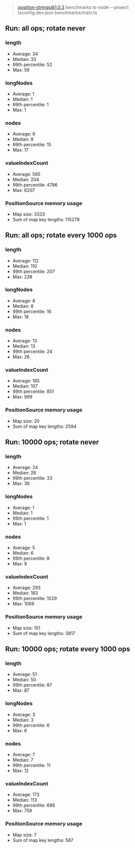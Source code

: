
> position-strings@1.0.3 benchmarks
> ts-node --project tsconfig.dev.json benchmarks/main.ts

## Run: all ops; rotate never

### length

- Average: 34
- Median: 33
- 99th percentile: 52
- Max: 56

### longNodes

- Average: 1
- Median: 1
- 99th percentile: 1
- Max: 1

### nodes

- Average: 9
- Median: 8
- 99th percentile: 15
- Max: 17

### valueIndexCount

- Average: 565
- Median: 204
- 99th percentile: 4786
- Max: 6207

### PositionSource memory usage

- Map size: 3333
- Sum of map key lengths: 115279

## Run: all ops; rotate every 1000 ops

### length

- Average: 112
- Median: 110
- 99th percentile: 207
- Max: 238

### longNodes

- Average: 8
- Median: 8
- 99th percentile: 16
- Max: 18

### nodes

- Average: 13
- Median: 13
- 99th percentile: 24
- Max: 26

### valueIndexCount

- Average: 185
- Median: 107
- 99th percentile: 851
- Max: 999

### PositionSource memory usage

- Map size: 20
- Sum of map key lengths: 2594

## Run: 10000 ops; rotate never

### length

- Average: 24
- Median: 26
- 99th percentile: 33
- Max: 36

### longNodes

- Average: 1
- Median: 1
- 99th percentile: 1
- Max: 1

### nodes

- Average: 5
- Median: 6
- 99th percentile: 8
- Max: 9

### valueIndexCount

- Average: 293
- Median: 183
- 99th percentile: 1029
- Max: 1069

### PositionSource memory usage

- Map size: 151
- Sum of map key lengths: 3817

## Run: 10000 ops; rotate every 1000 ops

### length

- Average: 51
- Median: 50
- 99th percentile: 87
- Max: 87

### longNodes

- Average: 3
- Median: 3
- 99th percentile: 6
- Max: 6

### nodes

- Average: 7
- Median: 7
- 99th percentile: 11
- Max: 12

### valueIndexCount

- Average: 173
- Median: 113
- 99th percentile: 686
- Max: 759

### PositionSource memory usage

- Map size: 7
- Sum of map key lengths: 587

